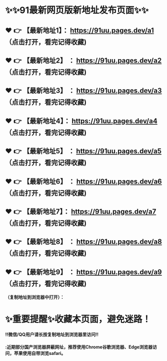 # :sparkles::sparkles:91最新网页版新地址发布页面:sparkles::sparkles:

 :heart: :point_right: 【最新地址1】：  https://91uu.pages.dev/a1  （点击打开，看完记得收藏)
 ------
 :heart: :point_right: 【最新地址2】 ： https://91uu.pages.dev/a2  （点击打开，看完记得收藏)
 ------
 :heart: :point_right: 【最新地址3】 ： https://91uu.pages.dev/a3  （点击打开，看完记得收藏)
 ------
  :heart: :point_right: 【最新地址4】： https://91uu.pages.dev/a4 （点击打开，看完记得收藏)
 ------
 :heart: :point_right: 【最新地址5】 ： https://91uu.pages.dev/a5  （点击打开，看完记得收藏)
 ------
 :heart: :point_right: 【最新地址6】 ： https://91uu.pages.dev/a6 （点击打开，看完记得收藏)
 ------
  :heart: :point_right: 【最新地址7】： https://91uu.pages.dev/a7  （点击打开，看完记得收藏)
 ------
 :heart: :point_right: 【最新地址8】 ： https://91uu.pages.dev/a8 （点击打开，看完记得收藏)
 ------
 :heart: :point_right: 【最新地址9】 ： https://91uu.pages.dev/a9  （点击打开，看完记得收藏)
 ------


#### （复制地址到浏览器中打开）：
# :sparkles:重要提醒:sparkles:收藏本页面，避免迷路！
#### ‼️微信/QQ用户请长按复制地址到浏览器里访问‼
#### :近期部分国产浏览器屏蔽网址，推荐使用Chrome谷歌浏览器、Edge浏览器访问，苹果使用自带浏览safari。
